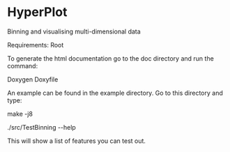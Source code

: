 # HyperPlot
Binning and visualising multi-dimensional data

Requirements: Root

To generate the html documentation go to the doc directory and run the command:

Doxygen Doxyfile

An example can be found in the example directory. Go to this directory and type:

make -j8

./src/TestBinning --help

This will show a list of features you can test out.






